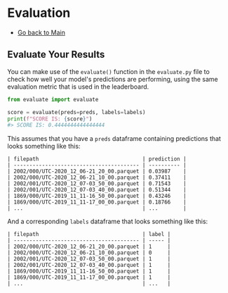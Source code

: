 # Evaluation

- [Go back to Main](../README.md)

## Evaluate Your Results

You can make use of the `evaluate()` function in the `evaluate.py` file to check how well your model's predictions are performing, using the same evaluation metric that is used in the leaderboard. 

```python
from evaluate import evaluate

score = evaluate(preds=preds, labels=labels)
print(f"SCORE IS: {score}")
#> SCORE IS: 0.4444444444444444
```

This assumes that you have a `preds` dataframe containing predictions that looks something like this:

```
| filepath                                 | prediction |
| ---------------------------------------- | ---------- |
| 2002/000/UTC-2020_12_06-21_20_00.parquet | 0.03987    |
| 2002/000/UTC-2020_12_06-21_10_00.parquet | 0.37411    |
| 2002/001/UTC-2020_12_07-03_50_00.parquet | 0.71543    |
| 2002/001/UTC-2020_12_07-03_40_00.parquet | 0.51344    |
| 1869/000/UTC-2019_11_11-16_50_00.parquet | 0.43246    |
| 1869/000/UTC-2019_11_11-17_00_00.parquet | 0.18766    |
| ...                                      | ...        |

```

And a corresponding `labels` dataframe that looks something like this:

```
| filepath                                 | label |
| ---------------------------------------- | ----- |
| 2002/000/UTC-2020_12_06-21_20_00.parquet | 1     |
| 2002/000/UTC-2020_12_06-21_10_00.parquet | 0     |
| 2002/001/UTC-2020_12_07-03_50_00.parquet | 1     |
| 2002/001/UTC-2020_12_07-03_40_00.parquet | 1     |
| 1869/000/UTC-2019_11_11-16_50_00.parquet | 1     |
| 1869/000/UTC-2019_11_11-17_00_00.parquet | 1     |
| ...                                      | ...   |

```

